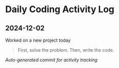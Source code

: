 # Daily Coding Activity Log

## 2024-12-02

Worked on a new project today

> First, solve the problem. Then, write the code.

*Auto-generated commit for activity tracking*

